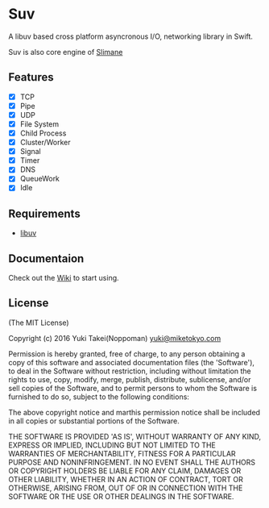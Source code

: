 # Suv

A libuv based cross platform asyncronous I/O, networking library in Swift.  

Suv is also core engine of [Slimane](https://github.com/noppoMan/slimane.git)

## Features
- [x] TCP
- [x] Pipe
- [x] UDP
- [x] File System
- [x] Child Process
- [x] Cluster/Worker
- [x] Signal
- [x] Timer
- [x] DNS
- [x] QueueWork
- [x] Idle

## Requirements
* [libuv](https://github.com/libuv/libuv)


## Documentaion
Check out the [Wiki](https://github.com/noppoMan/Suv/wiki) to start using.

## License

(The MIT License)

Copyright (c) 2016 Yuki Takei(Noppoman) yuki@miketokyo.com

Permission is hereby granted, free of charge, to any person obtaining a copy of this software and associated documentation files (the 'Software'), to deal in the Software without restriction, including without limitation the rights to use, copy, modify, merge, publish, distribute, sublicense, and/or sell copies of the Software, and to permit persons to whom the Software is furnished to do so, subject to the following conditions:

The above copyright notice and marthis permission notice shall be included in all copies or substantial portions of the Software.

THE SOFTWARE IS PROVIDED 'AS IS', WITHOUT WARRANTY OF ANY KIND, EXPRESS OR IMPLIED, INCLUDING BUT NOT LIMITED TO THE WARRANTIES OF MERCHANTABILITY, FITNESS FOR A PARTICULAR PURPOSE AND NONINFRINGEMENT. IN NO EVENT SHALL THE AUTHORS OR COPYRIGHT HOLDERS BE LIABLE FOR ANY CLAIM, DAMAGES OR OTHER LIABILITY, WHETHER IN AN ACTION OF CONTRACT, TORT OR OTHERWISE, ARISING FROM, OUT OF OR IN CONNECTION WITH THE SOFTWARE OR THE USE OR OTHER DEALINGS IN THE SOFTWARE.
